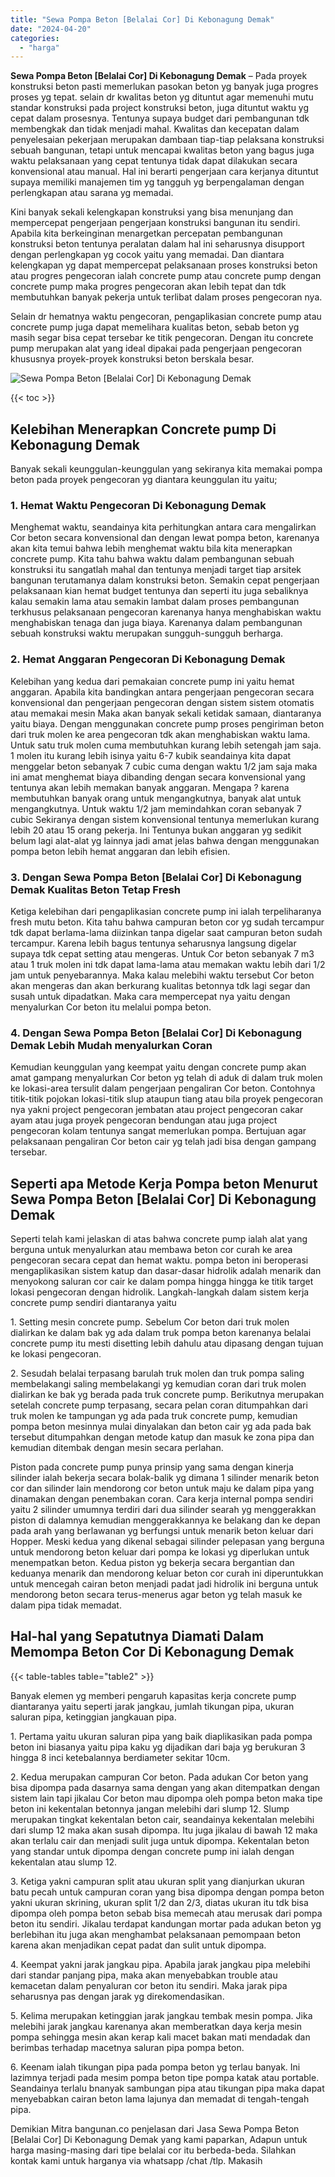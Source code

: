 ```yaml
---
title: "Sewa Pompa Beton [Belalai Cor] Di Kebonagung Demak"
date: "2024-04-20"
categories: 
  - "harga"
---
```


**Sewa Pompa Beton \[Belalai Cor\] Di Kebonagung Demak** – Pada proyek konstruksi beton pasti memerlukan pasokan beton yg banyak juga progres proses yg tepat. selain dr kwalitas beton yg dituntut agar memenuhi mutu standar konstruksi pada project konstruksi beton, juga dituntut waktu yg cepat dalam prosesnya. Tentunya supaya budget dari pembangunan tdk membengkak dan tidak menjadi mahal. Kwalitas dan kecepatan dalam penyelesaian pekerjaan merupakan dambaan tiap-tiap pelaksana konstruksi sebuah bangunan, tetapi untuk mencapai kwalitas beton yang bagus juga waktu pelaksanaan yang cepat tentunya tidak dapat dilakukan secara konvensional atau manual. Hal ini berarti pengerjaan cara kerjanya dituntut supaya memiliki manajemen tim yg tangguh yg berpengalaman dengan perlengkapan atau sarana yg memadai.

Kini banyak sekali kelengkapan konstruksi yang bisa menunjang dan mempercepat pengerjaan pengerjaan konstruksi bangunan itu sendiri. Apabila kita berkeinginan menargetkan percepatan pembangunan konstruksi beton tentunya peralatan dalam hal ini seharusnya disupport dengan perlengkapan yg cocok yaitu yang memadai. Dan diantara kelengkapan yg dapat mempercepat pelaksanaan proses konstruksi beton atau progres pengecoran ialah concrete pump atau concrete pump dengan concrete pump maka progres pengecoran akan lebih tepat dan tdk membutuhkan banyak pekerja untuk terlibat dalam proses pengecoran nya.

Selain dr hematnya waktu pengecoran, pengaplikasian concrete pump atau concrete pump juga dapat memelihara kualitas beton, sebab beton yg masih segar bisa cepat tersebar ke titik pengecoran. Dengan itu concrete pump merupakan alat yang ideal dipakai pada pengerjaan pengecoran khususnya proyek-proyek konstruksi beton berskala besar.

![Sewa Pompa Beton [Belalai Cor] Di Kebonagung Demak](/images/sewa-concrete-pump-37.png)

{{< toc >}}

## Kelebihan Menerapkan Concrete pump Di Kebonagung Demak

Banyak sekali keunggulan-keunggulan yang sekiranya kita memakai pompa beton pada proyek pengecoran yg diantara keunggulan itu yaitu;

### 1\. Hemat Waktu Pengecoran Di Kebonagung Demak

Menghemat waktu, seandainya kita perhitungkan antara cara mengalirkan Cor beton secara konvensional dan dengan lewat pompa beton, karenanya akan kita temui bahwa lebih menghemat waktu bila kita menerapkan concrete pump. Kita tahu bahwa waktu dalam pembangunan sebuah konstruksi itu sangatlah mahal dan tentunya menjadi target tiap arsitek bangunan terutamanya dalam konstruksi beton. Semakin cepat pengerjaan pelaksanaan kian hemat budget tentunya dan seperti itu juga sebaliknya kalau semakin lama atau semakin lambat dalam proses pembangunan terkhusus pelaksanaan pengecoran karenanya hanya menghabiskan waktu menghabiskan tenaga dan juga biaya. Karenanya dalam pembangunan sebuah konstruksi waktu merupakan sungguh-sungguh berharga.

### 2\. Hemat Anggaran Pengecoran Di Kebonagung Demak

Kelebihan yang kedua dari pemakaian concrete pump ini yaitu hemat anggaran. Apabila kita bandingkan antara pengerjaan pengecoran secara konvensional dan pengerjaan pengecoran dengan sistem sistem otomatis atau memakai mesin Maka akan banyak sekali ketidak samaan, diantaranya yaitu biaya. Dengan menggunakan concrete pump proses pengiriman beton dari truk molen ke area pengecoran tdk akan menghabiskan waktu lama. Untuk satu truk molen cuma membutuhkan kurang lebih setengah jam saja. 1 molen itu kurang lebih isinya yaitu 6-7 kubik seandainya kita dapat menggelar beton sebanyak 7 cubic cuma dengan waktu 1/2 jam saja maka ini amat menghemat biaya dibanding dengan secara konvensional yang tentunya akan lebih memakan banyak anggaran. Mengapa ? karena membutuhkan banyak orang untuk mengangkutnya, banyak alat untuk mengangkutnya. Untuk waktu 1/2 jam memindahkan coran sebanyak 7 cubic Sekiranya dengan sistem konvensional tentunya memerlukan kurang lebih 20 atau 15 orang pekerja. Ini Tentunya bukan anggaran yg sedikit belum lagi alat-alat yg lainnya jadi amat jelas bahwa dengan menggunakan pompa beton lebih hemat anggaran dan lebih efisien.

### 3\. Dengan Sewa Pompa Beton \[Belalai Cor\] Di Kebonagung Demak Kualitas Beton Tetap Fresh

Ketiga kelebihan dari pengaplikasian concrete pump ini ialah terpeliharanya fresh mutu beton. Kita tahu bahwa campuran beton cor yg sudah tercampur tdk dapat berlama-lama diizinkan tanpa digelar saat campuran beton sudah tercampur. Karena lebih bagus tentunya seharusnya langsung digelar supaya tdk cepat setting atau mengeras. Untuk Cor beton sebanyak 7 m3 atau 1 truk molen ini tdk dapat lama-lama atau memakan waktu lebih dari 1/2 jam untuk penyebarannya. Maka kalau melebihi waktu tersebut Cor beton akan mengeras dan akan berkurang kualitas betonnya tdk lagi segar dan susah untuk dipadatkan. Maka cara mempercepat nya yaitu dengan menyalurkan Cor beton itu melalui pompa beton.

### 4\. Dengan Sewa Pompa Beton \[Belalai Cor\] Di Kebonagung Demak Lebih Mudah menyalurkan Coran

Kemudian keunggulan yang keempat yaitu dengan concrete pump akan amat gampang menyalurkan Cor beton yg telah di aduk di dalam truk molen ke lokasi-area tersulit dalam pengerjaan pengaliran Cor beton. Contohnya titik-titik pojokan lokasi-titik slup ataupun tiang atau bila proyek pengecoran nya yakni project pengecoran jembatan atau project pengecoran cakar ayam atau juga proyek pengecoran bendungan atau juga project pengecoran kolam tentunya sangat memerlukan pompa. Bertujuan agar pelaksanaan pengaliran Cor beton cair yg telah jadi bisa dengan gampang tersebar.

## Seperti apa Metode Kerja Pompa beton Menurut Sewa Pompa Beton \[Belalai Cor\] Di Kebonagung Demak

Seperti telah kami jelaskan di atas bahwa concrete pump ialah alat yang berguna untuk menyalurkan atau membawa beton cor curah ke area pengecoran secara cepat dan hemat waktu. pompa beton ini beroperasi mengaplikasikan sistem katup dan dasar-dasar hidrolik adalah menarik dan menyokong saluran cor cair ke dalam pompa hingga hingga ke titik target lokasi pengecoran dengan hidrolik. Langkah-langkah dalam sistem kerja concrete pump sendiri diantaranya yaitu

1\. Setting mesin concrete pump. Sebelum Cor beton dari truk molen dialirkan ke dalam bak yg ada dalam truk pompa beton karenanya belalai concrete pump itu mesti disetting lebih dahulu atau dipasang dengan tujuan ke lokasi pengecoran.

2\. Sesudah belalai terpasang barulah truk molen dan truk pompa saling membelakangi saling membelakangi yg kemudian coran dari truk molen dialirkan ke bak yg berada pada truk concrete pump. Berikutnya merupakan setelah concrete pump terpasang, secara pelan coran ditumpahkan dari truk molen ke tampungan yg ada pada truk concrete pump, kemudian pompa beton mesinnya mulai dinyalakan dan beton cair yg ada pada bak tersebut ditumpahkan dengan metode katup dan masuk ke zona pipa dan kemudian ditembak dengan mesin secara perlahan.

Piston pada concrete pump punya prinsip yang sama dengan kinerja silinder ialah bekerja secara bolak-balik yg dimana 1 silinder menarik beton cor dan silinder lain mendorong cor beton untuk maju ke dalam pipa yang dinamakan dengan penembakan coran. Cara kerja internal pompa sendiri yaitu 2 silinder umumnya terdiri dari dua silinder searah yg menggerakkan piston di dalamnya kemudian menggerakkannya ke belakang dan ke depan pada arah yang berlawanan yg berfungsi untuk menarik beton keluar dari Hopper. Meski kedua yang dikenal sebagai silinder pelepasan yang berguna untuk mendorong beton keluar dari pompa ke lokasi yg diperlukan untuk menempatkan beton. Kedua piston yg bekerja secara bergantian dan keduanya menarik dan mendorong keluar beton cor curah ini diperuntukkan untuk mencegah cairan beton menjadi padat jadi hidrolik ini berguna untuk mendorong beton secara terus-menerus agar beton yg telah masuk ke dalam pipa tidak memadat.

## Hal-hal yang Sepatutnya Diamati Dalam Memompa Beton Cor Di Kebonagung Demak

{{< table-tables table="table2" >}}

Banyak elemen yg memberi pengaruh kapasitas kerja concrete pump diantaranya yaitu seperti jarak jangkau, jumlah tikungan pipa, ukuran saluran pipa, ketinggian jangkauan pipa.

1\. Pertama yaitu ukuran saluran pipa yang baik diaplikasikan pada pompa beton ini biasanya yaitu pipa kaku yg dijadikan dari baja yg berukuran 3 hingga 8 inci ketebalannya berdiameter sekitar 10cm.

2\. Kedua merupakan campuran Cor beton. Pada adukan Cor beton yang bisa dipompa pada dasarnya sama dengan yang akan ditempatkan dengan sistem lain tapi jikalau Cor beton mau dipompa oleh pompa beton maka tipe beton ini kekentalan betonnya jangan melebihi dari slump 12. Slump merupakan tingkat kekentalan beton cair, seandainya kekentalan melebihi dari slump 12 maka akan susah dipompa. Itu juga jikalau di bawah 12 maka akan terlalu cair dan menjadi sulit juga untuk dipompa. Kekentalan beton yang standar untuk dipompa dengan concrete pump ini ialah dengan kekentalan atau slump 12.

3\. Ketiga yakni campuran split atau ukuran split yang dianjurkan ukuran batu pecah untuk campuran coran yang bisa dipompa dengan pompa beton yakni ukuran skrining, ukuran split 1/2 dan 2/3, diatas ukuran itu tdk bisa dipompa oleh pompa beton sebab bisa memecah atau merusak dari pompa beton itu sendiri. Jikalau terdapat kandungan mortar pada adukan beton yg berlebihan itu juga akan menghambat pelaksanaan pemompaan beton karena akan menjadikan cepat padat dan sulit untuk dipompa.

4\. Keempat yakni jarak jangkau pipa. Apabila jarak jangkau pipa melebihi dari standar panjang pipa, maka akan menyebabkan trouble atau kemacetan dalam penyaluran cor beton itu sendiri. Maka jarak pipa seharusnya pas dengan jarak yg direkomendasikan.

5\. Kelima merupakan ketinggian jarak jangkau tembak mesin pompa. Jika melebihi jarak jangkau karenanya akan memberatkan daya kerja mesin pompa sehingga mesin akan kerap kali macet bakan mati mendadak dan berimbas terhadap macetnya saluran pipa pompa beton.

6\. Keenam ialah tikungan pipa pada pompa beton yg terlau banyak. Ini lazimnya terjadi pada mesim pompa beton tipe pompa katak atau portable. Seandainya terlalu bnanyak sambungan pipa atau tikungan pipa maka dapat menyebabkan cairan beton lama lajunya dan memadat di tengah-tengah pipa.

Demikian Mitra bangunan.co penjelasan dari Jasa Sewa Pompa Beton \[Belalai Cor\] Di Kebonagung Demak yang kami paparkan, Adapun untuk harga masing-masing dari tipe belalai cor itu berbeda-beda. Silahkan kontak kami untuk harganya via whatsapp /chat /tlp. Makasih
